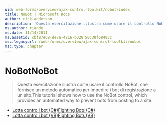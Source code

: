 ```yaml
---
uid: web-forms/overview/ajax-control-toolkit/nobot/index
title: NoBot | Microsoft Docs
author: rick-anderson
description: 'Questa esercitazione illustra come usare il controllo NoBot, che fornisce un metodo automatico per impedire i bot di registrazione a un sito.'
ms.author: riande
ms.date: 11/14/2011
ms.assetid: cbf87e68-de7a-4216-b328-50c30f68493c
msc.legacyurl: /web-forms/overview/ajax-control-toolkit/nobot
msc.type: chapter
---
```

<a name="nobot"></a><span data-ttu-id="ed094-103">NoBot</span><span class="sxs-lookup"><span data-stu-id="ed094-103">NoBot</span></span>
====================
> <span data-ttu-id="ed094-104">Questa esercitazione illustra come usare il controllo NoBot, che fornisce un metodo automatico per impedire i bot di registrazione a un sito.</span><span class="sxs-lookup"><span data-stu-id="ed094-104">This tutorial shows how to use the NoBot control, which provides an automated way to prevent bots from posting to a site.</span></span>


- [<span data-ttu-id="ed094-105">Lotta contro i bot (C#)</span><span class="sxs-lookup"><span data-stu-id="ed094-105">Fighting Bots (C#)</span></span>](fighting-bots-cs.md)
- [<span data-ttu-id="ed094-106">Lotta contro i bot (VB)</span><span class="sxs-lookup"><span data-stu-id="ed094-106">Fighting Bots (VB)</span></span>](fighting-bots-vb.md)
